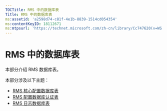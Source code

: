 ```yaml
---
TOCTitle: RMS 中的数据库表
Title: RMS 中的数据库表
ms:assetid: 'a2598d74-c81f-4e1b-8839-1514cd054354'
ms:contentKeyID: 18112671
ms:mtpsurl: 'https://technet.microsoft.com/zh-cn/library/Cc747620(v=WS.10)'
---
```


RMS 中的数据库表
================

本部分介绍 RMS 数据库表。

本部分涉及以下主题：

-   [RMS 核心配置数据库表](https://technet.microsoft.com/8f9e15a2-92bc-41f7-a4fd-329567afb142)
-   [RMS 配置数据库认证表](https://technet.microsoft.com/d392663a-1a46-42f6-a71d-f0f2c1843566)
-   [RMS 日志数据库表](https://technet.microsoft.com/7ab2104c-b12d-4807-8a4b-bcabb145ff9b)

